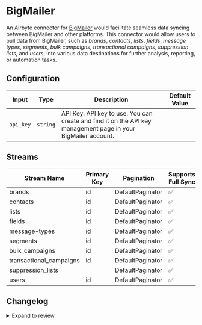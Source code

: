 # BigMailer
An Airbyte connector for [BigMailer](https://bigmailer.com) would facilitate seamless data syncing between BigMailer and other platforms. This connector would allow users to pull data from BigMailer, such as *brands*, *contacts*, *lists*, *fields*, *message types*, *segments*, *bulk campaigns*, *transactional campaigns*, *suppression lists*, and *users*, into various data destinations for further analysis, reporting, or automation tasks.

## Configuration

| Input | Type | Description | Default Value |
|-------|------|-------------|---------------|
| `api_key` | `string` | API Key. API key to use. You can create and find it on the API key management page in your BigMailer account. |  |

## Streams
| Stream Name | Primary Key | Pagination | Supports Full Sync | Supports Incremental |
|-------------|-------------|------------|---------------------|----------------------|
| brands | id | DefaultPaginator | ✅ |  ❌  |
| contacts | id | DefaultPaginator | ✅ |  ❌  |
| lists | id | DefaultPaginator | ✅ |  ❌  |
| fields | id | DefaultPaginator | ✅ |  ❌  |
| message-types | id | DefaultPaginator | ✅ |  ❌  |
| segments | id | DefaultPaginator | ✅ |  ❌  |
| bulk_campaigns | id | DefaultPaginator | ✅ |  ❌  |
| transactional_campaigns | id | DefaultPaginator | ✅ |  ❌  |
| suppression_lists |  | DefaultPaginator | ✅ |  ❌  |
| users | id | DefaultPaginator | ✅ |  ❌  |

## Changelog

<details>
  <summary>Expand to review</summary>

| Version          | Date              | Pull Request | Subject        |
|------------------|-------------------|--------------|----------------|
| 0.0.15 | 2025-03-08 | [55418](https://github.com/airbytehq/airbyte/pull/55418) | Update dependencies |
| 0.0.14 | 2025-03-01 | [54865](https://github.com/airbytehq/airbyte/pull/54865) | Update dependencies |
| 0.0.13 | 2025-02-22 | [54268](https://github.com/airbytehq/airbyte/pull/54268) | Update dependencies |
| 0.0.12 | 2025-02-15 | [53926](https://github.com/airbytehq/airbyte/pull/53926) | Update dependencies |
| 0.0.11 | 2025-02-08 | [53386](https://github.com/airbytehq/airbyte/pull/53386) | Update dependencies |
| 0.0.10 | 2025-02-01 | [52898](https://github.com/airbytehq/airbyte/pull/52898) | Update dependencies |
| 0.0.9 | 2025-01-25 | [52181](https://github.com/airbytehq/airbyte/pull/52181) | Update dependencies |
| 0.0.8 | 2025-01-18 | [51768](https://github.com/airbytehq/airbyte/pull/51768) | Update dependencies |
| 0.0.7 | 2025-01-11 | [51256](https://github.com/airbytehq/airbyte/pull/51256) | Update dependencies |
| 0.0.6 | 2024-12-28 | [50455](https://github.com/airbytehq/airbyte/pull/50455) | Update dependencies |
| 0.0.5 | 2024-12-21 | [50200](https://github.com/airbytehq/airbyte/pull/50200) | Update dependencies |
| 0.0.4 | 2024-12-14 | [49592](https://github.com/airbytehq/airbyte/pull/49592) | Update dependencies |
| 0.0.3 | 2024-12-12 | [49287](https://github.com/airbytehq/airbyte/pull/49287) | Update dependencies |
| 0.0.2 | 2024-12-11 | [49031](https://github.com/airbytehq/airbyte/pull/49031) | Starting with this version, the Docker image is now rootless. Please note that this and future versions will not be compatible with Airbyte versions earlier than 0.64 |
| 0.0.1 | 2024-11-08 | | Initial release by [@parthiv11](https://github.com/parthiv11) via Connector Builder |

</details>
